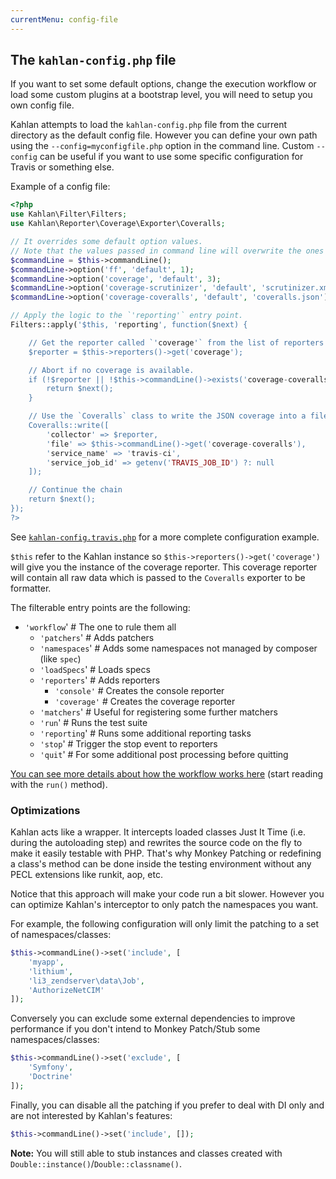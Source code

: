 ```yaml
---
currentMenu: config-file
---
```


## The `kahlan-config.php` file

If you want to set some default options, change the execution workflow or load some custom plugins at a bootstrap level, you will need to setup you own config file.

Kahlan attempts to load the `kahlan-config.php` file from the current directory as the default config file. However you can define your own path using the `--config=myconfigfile.php` option in the command line. Custom `--config` can be useful if you want to use some specific configuration for Travis or something else.

Example of a config file:

```php
<?php
use Kahlan\Filter\Filters;
use Kahlan\Reporter\Coverage\Exporter\Coveralls;

// It overrides some default option values.
// Note that the values passed in command line will overwrite the ones below.
$commandLine = $this->commandLine();
$commandLine->option('ff', 'default', 1);
$commandLine->option('coverage', 'default', 3);
$commandLine->option('coverage-scrutinizer', 'default', 'scrutinizer.xml');
$commandLine->option('coverage-coveralls', 'default', 'coveralls.json');

// Apply the logic to the `'reporting'` entry point.
Filters::apply('$this, 'reporting', function($next) {

    // Get the reporter called `'coverage'` from the list of reporters
    $reporter = $this->reporters()->get('coverage');

    // Abort if no coverage is available.
    if (!$reporter || !$this->commandLine()->exists('coverage-coveralls')) {
        return $next();
    }

    // Use the `Coveralls` class to write the JSON coverage into a file
    Coveralls::write([
        'collector' => $reporter,
        'file' => $this->commandLine()->get('coverage-coveralls'),
        'service_name' => 'travis-ci',
        'service_job_id' => getenv('TRAVIS_JOB_ID') ?: null
    ]);

    // Continue the chain
    return $next();
});
?>
```

See [`kahlan-config.travis.php`](https://github.com/kahlan/kahlan/blob/3.1.14/kahlan-config.travis.php) for a more complete configuration example.

`$this` refer to the Kahlan instance so `$this->reporters()->get('coverage')` will give you the instance of the coverage reporter. This coverage reporter will contain all raw data which is passed to the `Coveralls` exporter to be formatter.

The filterable entry points are the following:

* `'workflow`'           # The one to rule them all
  * `'patchers`'         # Adds patchers
  * `'namespaces`'       # Adds some namespaces not managed by composer (like `spec`)
  * `'loadSpecs`'        # Loads specs
  * `'reporters`'        # Adds reporters
    * `'console'`        # Creates the console reporter
    * `'coverage'`       # Creates the coverage reporter
  * `'matchers`'         # Useful for registering some further matchers
  * `'run`'              # Runs the test suite
  * `'reporting`'        # Runs some additional reporting tasks
  * `'stop`'             # Trigger the stop event to reporters
  * `'quit`'             # For some additional post processing before quitting


[You can see more details about how the workflow works here](https://github.com/kahlan/kahlan/blob/master/src/Cli/Kahlan.php) (start reading with the `run()` method).

### Optimizations

Kahlan acts like a wrapper. It intercepts loaded classes Just It Time (i.e. during the autoloading step) and rewrites the source code on the fly to make it easily testable with PHP. That's why Monkey Patching or redefining a class's method can be done inside the testing environment without any PECL extensions like runkit, aop, etc.

Notice that this approach will make your code run a bit slower. However you can optimize Kahlan's interceptor to only patch the namespaces you want.

For example, the following configuration will only limit the patching to a set of namespaces/classes:

```php
$this->commandLine()->set('include', [
    'myapp',
    'lithium',
    'li3_zendserver\data\Job',
    'AuthorizeNetCIM'
]);
```

Conversely you can exclude some external dependencies to improve performance if you don't intend to Monkey Patch/Stub some namespaces/classes:

```php
$this->commandLine()->set('exclude', [
    'Symfony',
    'Doctrine'
]);
```

Finally, you can disable all the patching if you prefer to deal with DI only and are not interested by Kahlan's features:

```php
$this->commandLine()->set('include', []);
```
**Note:** You will still able to stub instances and classes created with `Double::instance()`/`Double::classname()`.
